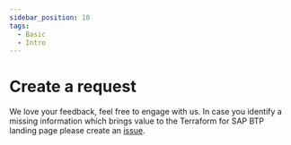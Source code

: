 ```yaml
---
sidebar_position: 10
tags:
  - Basic
  - Intro
---
```


# Create a request

We love your feedback, feel free to engage with us.
In case you identify a missing information which brings value to the Terraform for SAP BTP landing page please create an [issue](https://github.com/SAP-docs/terraform-landingpage-for-btp/issues).
